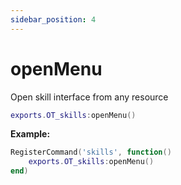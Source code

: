 ```yaml
---
sidebar_position: 4
---
```


# openMenu


Open skill interface from any resource

```lua
exports.OT_skills:openMenu()
```

**Example:**
```lua
RegisterCommand('skills', function()
    exports.OT_skills:openMenu()
end)
```